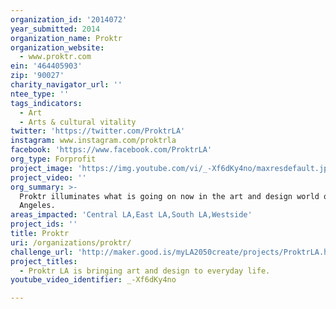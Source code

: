 ```yaml
---
organization_id: '2014072'
year_submitted: 2014
organization_name: Proktr
organization_website:
  - www.proktr.com
ein: '464405903'
zip: '90027'
charity_navigator_url: ''
ntee_type: ''
tags_indicators:
  - Art
  - Arts & cultural vitality
twitter: 'https://twitter.com/ProktrLA'
instagram: www.instagram.com/proktrla
facebook: 'https://www.facebook.com/ProktrLA'
org_type: Forprofit
project_image: 'https://img.youtube.com/vi/_-Xf6dKy4no/maxresdefault.jpg'
project_video: ''
org_summary: >-
  Proktr illuminates what is going on now in the art and design world of Los
  Angeles.
areas_impacted: 'Central LA,East LA,South LA,Westside'
project_ids: ''
title: Proktr
uri: /organizations/proktr/
challenge_url: 'http://maker.good.is/myLA2050create/projects/ProktrLA.html'
project_titles:
  - Proktr LA is bringing art and design to everyday life.
youtube_video_identifier: _-Xf6dKy4no

---
```

